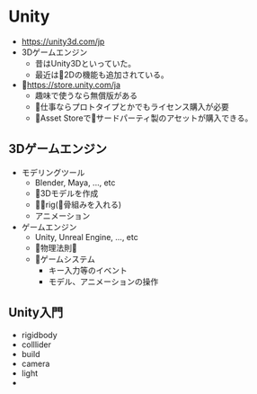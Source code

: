 # Unity

* https://unity3d.com/jp
* 3Dゲームエンジン
  * 昔はUnity3Dといっていた。
  * 最近は2Dの機能も追加されている。
* https://store.unity.com/ja
  * 趣味で使うなら無償版がある
  * 仕事ならプロトタイプとかでもライセンス購入が必要
  * Asset Storeでサードパーティ製のアセットが購入できる。

## 3Dゲームエンジン

* モデリングツール
  * Blender, Maya, ..., etc
  * 3Dモデルを作成
  * rig(骨組みを入れる)
  * アニメーション
* ゲームエンジン
  * Unity, Unreal Engine, ..., etc
  * 物理法則
  * ゲームシステム
    * キー入力等のイベント
    * モデル、アニメーションの操作

## Unity入門

* rigidbody
* colllider
* build
* camera
* light
*